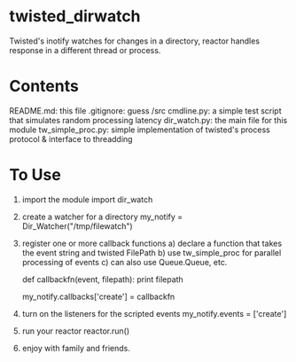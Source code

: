 twisted_dirwatch
================

Twisted's inotify watches for changes in a directory, reactor handles response in a different thread or process.

Contents
========
README.md: this file
.gitignore: guess
/src
  cmdline.py: a simple test script that simulates random processing latency
  dir_watch.py: the main file for this module
  tw_simple_proc.py: simple implementation of twisted's process protocol & interface to threadding
  

To Use
======
1) import the module
    import dir_watch
2) create a watcher for a directory
    my_notify = Dir_Watcher("/tmp/filewatch")

3) register one or more callback functions
    a) declare a function that takes the event string and twisted FilePath
    b) use tw_simple_proc for parallel processing of events
    c) can also use Queue.Queue, etc.

    def callbackfn(event, filepath):
        print filepath
        
    my_notify.callbacks['create'] = callbackfn

4) turn on the listeners for the scripted events
    my_notify.events = ['create']

5) run your reactor
    reactor.run()

6) enjoy with family and friends.
